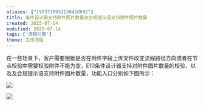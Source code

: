 ```yaml
---
aliases: ["1973710932138458692"]
title: 条件设计器支持附件图片数量及合规提示语支持附件图片数量
created: 2025-07-14
modified: 2025-07-14
tags: ['流程引擎']
theme: 工作流程
---
```


在一些场景下，客户需要根据是否在附件字段上传文件改变流程路径方向或者在节点校验中需要校验附件不能为空，E10条件设计器支持对附件图片数量的校验，以及及合规提示语支持附件图片数量，功能入口分别如下图所示：

![](https://myhelpdoc.oss-cn-heyuan.aliyuncs.com/mdimages/65ed17e34e37c7780ca5926f2c76be82.jpg)

![](https://myhelpdoc.oss-cn-heyuan.aliyuncs.com/mdimages/c0bfa95b0e57b42a63057d73a1474f08.jpg)

